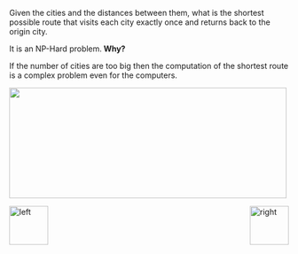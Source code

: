 
<p>
Given the cities and the distances between them, what is the shortest possible route that visits 
each city exactly once and returns back to the origin city.
</p>

<p>
It is an NP-Hard problem.<b> Why? </b>
</p>

<p>
If the number of cities are too big then the computation of the shortest route is a complex problem even for the computers.
</p>

<img src="https://cloud.githubusercontent.com/assets/14101008/11611670/041801be-9b97-11e5-9d97-7d15a5c7b3bc.png" width="500" height="200"></img>


[<img align="left" alt="left" src="https://cloud.githubusercontent.com/assets/14101008/11165526/091b197c-8acf-11e5-8ac1-3a1e5042ed78.png" width="70" height="70"></img>](https://github.com/vaishnaviviswanathan/LPproject/blob/master/README.md)
[<img align="right" alt="right" src="https://cloud.githubusercontent.com/assets/14101008/11165527/0a4289a2-8acf-11e5-8378-c5e3a55ab4dc.png" width="70" height="70"></img>](https://github.com/vaishnaviviswanathan/LPproject/blob/master/2.md)
